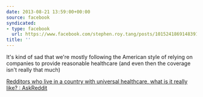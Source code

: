 ```yaml
---
date: 2013-08-21 13:59:00+00:00
source: facebook
syndicated:
- type: facebook
  url: https://www.facebook.com/stephen.roy.tang/posts/10152418691483912
title: ''
---
```


It's kind of sad that we're mostly following the American style of relying on companies to provide reasonable healthcare (and even then the coverage isn't really that much) 

[Redditors who live in a country with universal healthcare, what is it really like? : AskReddit](https://en.reddit.com/r/AskReddit/comments/1ksc0b/redditors_who_live_in_a_country_with_universal/)
